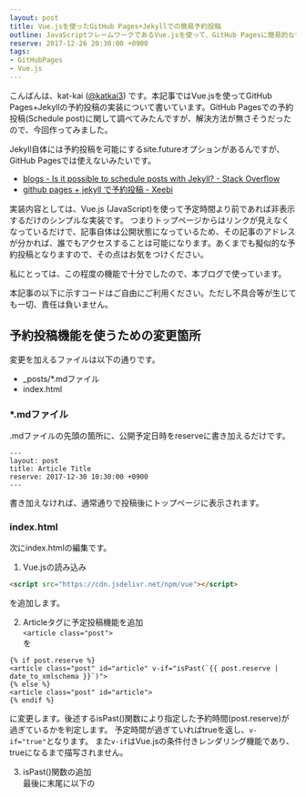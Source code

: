 ```yaml
---
layout: post
title: Vue.jsを使ったGitHub Pages+Jekyllでの簡易予約投稿
outline: JavaScriptフレームワークであるVue.jsを使って、GitHub Pagesに簡易的な予約投稿機能を実装しました。単に予約時刻以前であれば、トップページからのリンクを非表示にしているだけなので擬似的な予約投稿となります。
reserve: 2017-12-26 20:30:00 +0900
tags: 
- GitHubPages
- Vue.js
---
```

こんばんは、kat-kai ([@katkai3](https://twitter.com/katkai3)) です。本記事ではVue.jsを使ってGitHub Pages+Jekyllの予約投稿の実装について書いています。GitHub Pagesでの予約投稿(Schedule post)に関して調べてみたんですが、解決方法が無さそうだったので、今回作ってみました。

Jekyll自体には予約投稿を可能にするsite.futureオプションがあるんですが、GitHub Pagesでは使えないみたいです。
- [blogs - Is it possible to schedule posts with Jekyll? - Stack Overflow](https://stackoverflow.com/questions/4923867/is-it-possible-to-schedule-posts-with-jekyll)
- [github pages + jekyll で予約投稿 - Xeebi](https://lesguillemets.github.io/blog/2014/06/26/jekyll-future.html)

実装内容としては、Vue.js (JavaScript)を使って予定時間より前であれば非表示するだけのシンプルな実装です。
つまりトップページからはリンクが見えなくなっているだけで、記事自体は公開状態になっているため、その記事のアドレスが分かれば、誰でもアクセスすることは可能になります。あくまでも擬似的な予約投稿となりますので、その点はお気をつけください。

私にとっては、この程度の機能で十分でしたので、本ブログで使っています。

本記事の以下に示すコードはご自由にご利用ください。ただし不具合等が生じても一切、責任は負いません。

## 予約投稿機能を使うための変更箇所
変更を加えるファイルは以下の通りです。
- _posts/*.mdファイル
- index.html

### *.mdファイル
.mdファイルの先頭の箇所に、公開予定日時をreserveに書き加えるだけです。
```
---
layout: post
title: Article Title
reserve: 2017-12-30 10:30:00 +0900
---
```
書き加えなければ、通常通りで投稿後にトップページに表示されます。

### index.html
次にindex.htmlの編集です。

1. Vue.jsの読み込み  
```html
<script src="https://cdn.jsdelivr.net/npm/vue"></script>
```
を追加します。

2. Articleタグに予定投稿機能を追加  
```<article class="post">```  
を  
```
{% if post.reserve %}
<article class="post" id="article" v-if="isPast(`{{ post.reserve | date_to_xmlschema }}`)">
{% else %}
<article class="post" id="article">
{% endif %}
```
に変更します。後述するisPast()関数により指定した予約時間(post.reserve)が過ぎているかを判定します。
予定時間が過ぎていればtrueを返し、```v-if="true"```となります。
また```v-if```はVue.jsの条件付きレンダリング機能であり、trueになるまで描写されません。

3. isPast()関数の追加  
最後に末尾に以下の<script>タグを追加して、準備は完了です。
```javascript
<script>
  var app = new Vue({
    el: '#article',
    methods: {
        isPast: function(strXmlSchema) {
            var now = new Date().getTime();
            var rsvTime = new Date(strXmlSchema).getTime();

            return (now > rsvTime);
        }
    }
  })
</script>
```
変数now, rsvTimeには、それぞれ現在時刻・予約時刻の1970年1月1日0時0分0秒を起点とした経過ミリ秒が代入されています。

## 使い方
*.mdファイル中でJekyllの変数であるpage.dateで指定します。  
例えば2017年12月30日の10時30分0秒に記事を公開したい場合は、以下のような感じです。  
```reserve: 2017-12-30 10:30:00 +0900```

投稿予約時間が過ぎても動的に表示はしません。F5とかでページの再読込をすると表示されます。


## おわりに
擬似的な予約投稿機能ではありますが、機能として組み込むことが出来ました。

やはり趣味で書いていく分だと、記事を完成させたりするのがなかなか大変で
何かしらのデッドラインみたいなものが無いと、記事を仕上げるのを先延ばしにしちゃったりします。

まだ私自身はブログ記事をいくつか書いただけですが、継続して情報発信出来る人って改めてすごいなと感じました。

これで期日までに余裕を持って、記事を書くことが出来ればなーと思います。
